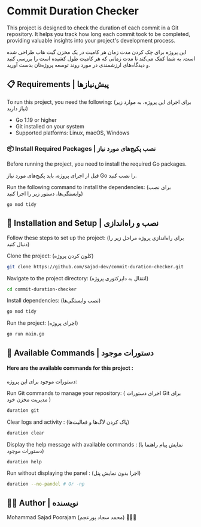 # Commit Duration Checker

This project is designed to check the duration of each commit in a Git repository. It helps you track how long each commit took to be completed, providing valuable insights into your project's development process.

این پروژه برای چک کردن مدت زمان هر کامیت در یک مخزن گیت هاب طراحی شده است. به شما کمک می‌کند تا مدت زمانی که هر کامیت طول کشیده است را بررسی کنید و دیدگاه‌های ارزشمندی در مورد روند توسعه پروژه‌تان بدست آورید.


## 📋 Requirements | پیش‌نیازها

To run this project, you need the following: (برای اجرای این پروژه، به موارد زیر نیاز دارید)

- Go 1.19 or higher  
- Git installed on your system  
- Supported platforms: Linux, macOS, Windows  

### 📦 Install Required Packages | نصب پکیج‌های مورد نیاز

Before running the project, you need to install the required Go packages.  

قبل از اجرای پروژه، باید پکیج‌های مورد نیاز Go را نصب کنید.

Run the following command to install the dependencies:  (برای نصب وابستگی‌ها، دستور زیر را اجرا کنید)

```bash
go mod tidy
```
## 🚀 Installation and Setup | نصب و راه‌اندازی
Follow these steps to set up the project: (برای راه‌اندازی پروژه مراحل زیر را دنبال کنید)

Clone the project: (کلون کردن پروژه)

```bash
git clone https://github.com/sajad-dev/commit-duration-checker.git
```
Navigate to the project directory: (انتقال به دایرکتوری پروژه)


```bash
cd commit-duration-checker
```

Install dependencies: (نصب وابستگی‌ها)

```bash
go mod tidy‍‍
```

Run the project: (اجرای پروژه)
```bash
go run main.go
```

## 📝 Available Commands | دستورات موجود
#### Here are the available commands for this project :
دستورات موجود برای این پروژه:


Run Git commands to manage your repository: (
اجرای دستورات Git برای مدیریت مخزن خود
)
```bash
duration git
 ```
Clear logs and activity : (پاک کردن لاگ‌ها و فعالیت‌ها)
```bash
duration clear 
```

Display the help message with available commands : (نمایش پیام راهنما با دستورات موجود)
```bash
duration help
 ```

Run without displaying the panel : (اجرا بدون نمایش پنل)
```bash
duration --no-pandel # Or -np
 ```

## 🧑‍💻  Author | نویسنده

Mohammad Sajad Poorajam (محمد سجاد پورعجم) 👨‍💻🚀
